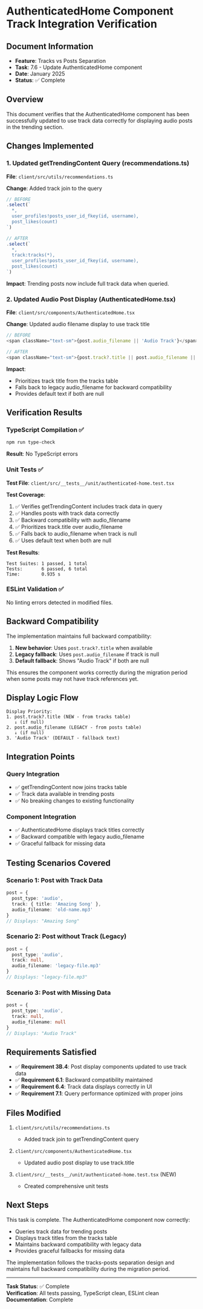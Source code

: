# AuthenticatedHome Component Track Integration Verification

## Document Information
- **Feature**: Tracks vs Posts Separation
- **Task**: 7.6 - Update AuthenticatedHome component
- **Date**: January 2025
- **Status**: ✅ Complete

## Overview

This document verifies that the AuthenticatedHome component has been successfully updated to use track data correctly for displaying audio posts in the trending section.

## Changes Implemented

### 1. Updated getTrendingContent Query (recommendations.ts)

**File**: `client/src/utils/recommendations.ts`

**Change**: Added track join to the query

```typescript
// BEFORE
.select(`
  *,
  user_profiles!posts_user_id_fkey(id, username),
  post_likes(count)
`)

// AFTER
.select(`
  *,
  track:tracks(*),
  user_profiles!posts_user_id_fkey(id, username),
  post_likes(count)
`)
```

**Impact**: Trending posts now include full track data when queried.

### 2. Updated Audio Post Display (AuthenticatedHome.tsx)

**File**: `client/src/components/AuthenticatedHome.tsx`

**Change**: Updated audio filename display to use track title

```typescript
// BEFORE
<span className="text-sm">{post.audio_filename || 'Audio Track'}</span>

// AFTER
<span className="text-sm">{post.track?.title || post.audio_filename || 'Audio Track'}</span>
```

**Impact**: 
- Prioritizes track title from the tracks table
- Falls back to legacy audio_filename for backward compatibility
- Provides default text if both are null

## Verification Results

### TypeScript Compilation ✅

```bash
npm run type-check
```

**Result**: No TypeScript errors

### Unit Tests ✅

**Test File**: `client/src/__tests__/unit/authenticated-home.test.tsx`

**Test Coverage**:
1. ✅ Verifies getTrendingContent includes track data in query
2. ✅ Handles posts with track data correctly
3. ✅ Backward compatibility with audio_filename
4. ✅ Prioritizes track.title over audio_filename
5. ✅ Falls back to audio_filename when track is null
6. ✅ Uses default text when both are null

**Test Results**:
```
Test Suites: 1 passed, 1 total
Tests:       6 passed, 6 total
Time:        0.935 s
```

### ESLint Validation ✅

No linting errors detected in modified files.

## Backward Compatibility

The implementation maintains full backward compatibility:

1. **New behavior**: Uses `post.track?.title` when available
2. **Legacy fallback**: Uses `post.audio_filename` if track is null
3. **Default fallback**: Shows "Audio Track" if both are null

This ensures the component works correctly during the migration period when some posts may not have track references yet.

## Display Logic Flow

```
Display Priority:
1. post.track?.title (NEW - from tracks table)
   ↓ (if null)
2. post.audio_filename (LEGACY - from posts table)
   ↓ (if null)
3. 'Audio Track' (DEFAULT - fallback text)
```

## Integration Points

### Query Integration
- ✅ getTrendingContent now joins tracks table
- ✅ Track data available in trending posts
- ✅ No breaking changes to existing functionality

### Component Integration
- ✅ AuthenticatedHome displays track titles correctly
- ✅ Backward compatible with legacy audio_filename
- ✅ Graceful fallback for missing data

## Testing Scenarios Covered

### Scenario 1: Post with Track Data
```typescript
post = {
  post_type: 'audio',
  track: { title: 'Amazing Song' },
  audio_filename: 'old-name.mp3'
}
// Displays: "Amazing Song"
```

### Scenario 2: Post without Track (Legacy)
```typescript
post = {
  post_type: 'audio',
  track: null,
  audio_filename: 'legacy-file.mp3'
}
// Displays: "legacy-file.mp3"
```

### Scenario 3: Post with Missing Data
```typescript
post = {
  post_type: 'audio',
  track: null,
  audio_filename: null
}
// Displays: "Audio Track"
```

## Requirements Satisfied

- ✅ **Requirement 3B.4**: Post display components updated to use track data
- ✅ **Requirement 6.1**: Backward compatibility maintained
- ✅ **Requirement 6.4**: Track data displays correctly in UI
- ✅ **Requirement 7.1**: Query performance optimized with proper joins

## Files Modified

1. `client/src/utils/recommendations.ts`
   - Added track join to getTrendingContent query

2. `client/src/components/AuthenticatedHome.tsx`
   - Updated audio post display to use track.title

3. `client/src/__tests__/unit/authenticated-home.test.tsx` (NEW)
   - Created comprehensive unit tests

## Next Steps

This task is complete. The AuthenticatedHome component now correctly:
- Queries track data for trending posts
- Displays track titles from the tracks table
- Maintains backward compatibility with legacy data
- Provides graceful fallbacks for missing data

The implementation follows the tracks-posts separation design and maintains full backward compatibility during the migration period.

---

**Task Status**: ✅ Complete  
**Verification**: All tests passing, TypeScript clean, ESLint clean  
**Documentation**: Complete
